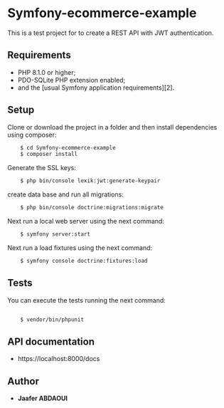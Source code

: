 # Symfony-ecommerce-example

This is a test project for to create a REST API with JWT authentication.

## Requirements

  * PHP 8.1.0 or higher;
  * PDO-SQLite PHP extension enabled;
  * and the [usual Symfony application requirements][2].

## Setup

Clone or download the project in a folder and then install dependencies using composer:

```bash
    $ cd Symfony-ecommerce-example
    $ composer install
```
Generate the SSL keys:

```bash
    $ php bin/console lexik:jwt:generate-keypair
```

create data base and run all migrations:

```bash
    $ php bin/console doctrine:migrations:migrate 
```


Next run a local web server using the next command:

```bash
    $ symfony server:start
```
Next run a load fixtures using the next command:

```bash
    $ symfony console doctrine:fixtures:load  

```

## Tests

You can execute the tests running the next command:

```bash

    $ vendor/bin/phpunit
```


## API documentation

- https://localhost:8000/docs

## Author

* **Jaafer ABDAOUI** 

